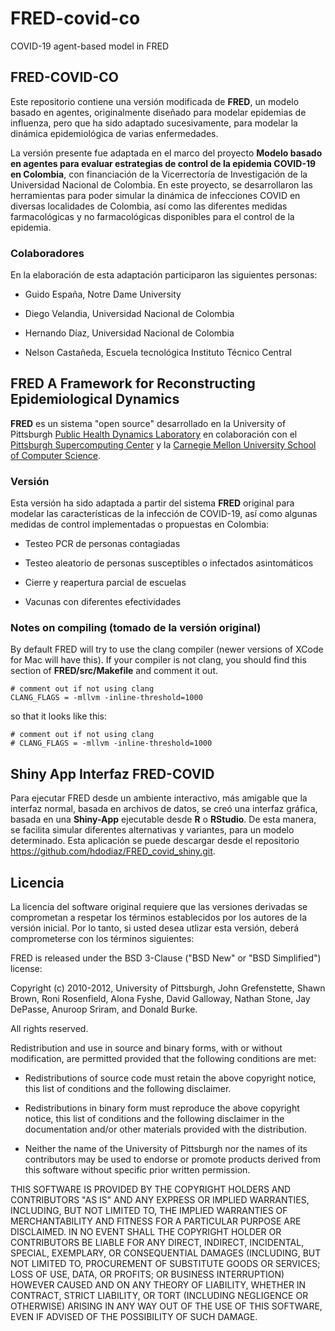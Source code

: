 # FRED-covid-co
COVID-19 agent-based model in FRED 

## **FRED-COVID-CO**

Este repositorio contiene una versión modificada de **FRED**, un modelo basado en agentes, originalmente diseñado para modelar epidemias de influenza, pero que ha sido adaptado sucesivamente, para modelar la dinámica epidemiológica de varias enfermedades.

La versión presente fue adaptada en el marco del proyecto **Modelo basado en agentes para evaluar estrategias de control de la epidemia COVID-19 en Colombia**, con financiación de la Vicerrectoría de Investigación de la Universidad Nacional de Colombia. En este proyecto, se desarrollaron las herramientas para poder simular la dinámica de infecciones COVID en diversas localidades de Colombia, así como las diferentes medidas farmacológicas y no farmacológicas disponibles para el control de la epidemia.

### Colaboradores

En la elaboración de esta adaptación participaron las siguientes personas:

- Guido España, Notre Dame University 

- Diego Velandia, Universidad Nacional de Colombia

- Hernando Díaz, Universidad Nacional de Colombia

- Nelson Castañeda, Escuela tecnológica Instituto Técnico Central

## FRED A Framework for Reconstructing Epidemiological Dynamics
 **FRED** es un sistema "open source" desarrollado en la  University of Pittsburgh [Public Health Dynamics Laboratory](http://www.phdl.pitt.edu "PHDL website") en colaboración con el [Pittsburgh Supercomputing Center](http://www.psc.edu "PSC website") y la [Carnegie Mellon University School of Computer Science](http://www.cs.cmu.edu "CMU CS website"). 

### Versión
Esta versión ha sido adaptada a partir del sistema **FRED** original para modelar las características de la infección de COVID-19, así como algunas medidas de control implementadas o propuestas en Colombia:

- Testeo PCR de personas contagiadas

- Testeo aleatorio de personas susceptibles o infectados asintomáticos

- Cierre y reapertura parcial de escuelas

- Vacunas con diferentes efectividades


### Notes on compiling (tomado de la versión original)
By default FRED will try to use the clang compiler (newer versions of XCode for Mac will have this). If your compiler is not clang, you should find this section of **FRED/src/Makefile** and comment it out.

```
# comment out if not using clang
CLANG_FLAGS = -mllvm -inline-threshold=1000
```

so that it looks like this:

```
# comment out if not using clang
# CLANG_FLAGS = -mllvm -inline-threshold=1000
```

## Shiny App Interfaz FRED-COVID

Para ejecutar FRED desde un ambiente interactivo, más amigable que la interfaz normal, basada en archivos de datos,  se creó una interfaz gráfica, basada en una **Shiny-App** ejecutable desde **R** o **RStudio**. De esta manera, se facilita simular diferentes alternativas  y variantes, para un modelo determinado. Esta aplicación se puede descargar desde el repositorio <https://github.com/hdodiaz/FRED_covid_shiny.git>.

## Licencia
La licencia del software original requiere que las versiones derivadas se comprometan a respetar los términos establecidos por los autores de la versión inicial. Por lo tanto, si usted desea utlizar esta versión, deberá comprometerse con los términos siguientes:



FRED is released under the BSD 3-Clause ("BSD New" or "BSD Simplified")
license:

Copyright (c) 2010-2012, University of Pittsburgh, John Grefenstette,
Shawn Brown, Roni Rosenfield, Alona Fyshe, David Galloway, Nathan Stone,
Jay DePasse, Anuroop Sriram, and Donald Burke.

All rights reserved.

Redistribution and use in source and binary forms, with or without
modification, are permitted provided that the following conditions are
met:

* Redistributions of source code must retain the above copyright notice,
  this list of conditions and the following disclaimer.

* Redistributions in binary form must reproduce the above copyright
  notice, this list of conditions and the following disclaimer in the
  documentation and/or other materials provided with the distribution.

* Neither the name of the University of Pittsburgh nor the names of its
  contributors may be used to endorse or promote products derived from
  this software without specific prior written permission.

THIS SOFTWARE IS PROVIDED BY THE COPYRIGHT HOLDERS AND CONTRIBUTORS "AS
IS" AND ANY EXPRESS OR IMPLIED WARRANTIES, INCLUDING, BUT NOT LIMITED
TO, THE IMPLIED WARRANTIES OF MERCHANTABILITY AND FITNESS FOR A
PARTICULAR PURPOSE ARE DISCLAIMED. IN NO EVENT SHALL THE COPYRIGHT
HOLDER OR CONTRIBUTORS BE LIABLE FOR ANY DIRECT, INDIRECT, INCIDENTAL,
SPECIAL, EXEMPLARY, OR CONSEQUENTIAL DAMAGES (INCLUDING, BUT NOT LIMITED
TO, PROCUREMENT OF SUBSTITUTE GOODS OR SERVICES; LOSS OF USE, DATA, OR
PROFITS; OR BUSINESS INTERRUPTION) HOWEVER CAUSED AND ON ANY THEORY OF
LIABILITY, WHETHER IN CONTRACT, STRICT LIABILITY, OR TORT (INCLUDING
NEGLIGENCE OR OTHERWISE) ARISING IN ANY WAY OUT OF THE USE OF THIS
SOFTWARE, EVEN IF ADVISED OF THE POSSIBILITY OF SUCH DAMAGE.
